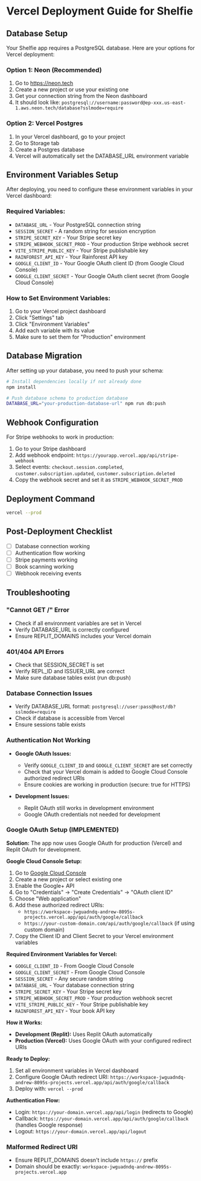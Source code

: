 # Vercel Deployment Guide for Shelfie

## Database Setup

Your Shelfie app requires a PostgreSQL database. Here are your options for Vercel deployment:

### Option 1: Neon (Recommended)
1. Go to https://neon.tech
2. Create a new project or use your existing one
3. Get your connection string from the Neon dashboard
4. It should look like: `postgresql://username:password@ep-xxx.us-east-1.aws.neon.tech/database?sslmode=require`

### Option 2: Vercel Postgres
1. In your Vercel dashboard, go to your project
2. Go to Storage tab
3. Create a Postgres database
4. Vercel will automatically set the DATABASE_URL environment variable

## Environment Variables Setup

After deploying, you need to configure these environment variables in your Vercel dashboard:

### Required Variables:
- `DATABASE_URL` - Your PostgreSQL connection string
- `SESSION_SECRET` - A random string for session encryption
- `STRIPE_SECRET_KEY` - Your Stripe secret key
- `STRIPE_WEBHOOK_SECRET_PROD` - Your production Stripe webhook secret
- `VITE_STRIPE_PUBLIC_KEY` - Your Stripe publishable key
- `RAINFOREST_API_KEY` - Your Rainforest API key
- `GOOGLE_CLIENT_ID` - Your Google OAuth client ID (from Google Cloud Console)
- `GOOGLE_CLIENT_SECRET` - Your Google OAuth client secret (from Google Cloud Console)

### How to Set Environment Variables:
1. Go to your Vercel project dashboard
2. Click "Settings" tab
3. Click "Environment Variables"
4. Add each variable with its value
5. Make sure to set them for "Production" environment

## Database Migration

After setting up your database, you need to push your schema:

```bash
# Install dependencies locally if not already done
npm install

# Push database schema to production database
DATABASE_URL="your-production-database-url" npm run db:push
```

## Webhook Configuration

For Stripe webhooks to work in production:
1. Go to your Stripe dashboard
2. Add webhook endpoint: `https://yourapp.vercel.app/api/stripe-webhook`
3. Select events: `checkout.session.completed`, `customer.subscription.updated`, `customer.subscription.deleted`
4. Copy the webhook secret and set it as `STRIPE_WEBHOOK_SECRET_PROD`

## Deployment Command

```bash
vercel --prod
```

## Post-Deployment Checklist
- [ ] Database connection working
- [ ] Authentication flow working
- [ ] Stripe payments working
- [ ] Book scanning working
- [ ] Webhook receiving events

## Troubleshooting

### "Cannot GET /" Error
- Check if all environment variables are set in Vercel
- Verify DATABASE_URL is correctly configured
- Ensure REPLIT_DOMAINS includes your Vercel domain

### 401/404 API Errors
- Check that SESSION_SECRET is set
- Verify REPL_ID and ISSUER_URL are correct
- Make sure database tables exist (run db:push)

### Database Connection Issues
- Verify DATABASE_URL format: `postgresql://user:pass@host/db?sslmode=require`
- Check if database is accessible from Vercel
- Ensure sessions table exists

### Authentication Not Working
- **Google OAuth Issues:**
  - Verify `GOOGLE_CLIENT_ID` and `GOOGLE_CLIENT_SECRET` are set correctly
  - Check that your Vercel domain is added to Google Cloud Console authorized redirect URIs
  - Ensure cookies are working in production (secure: true for HTTPS)
  
- **Development Issues:**
  - Replit OAuth still works in development environment
  - Google OAuth credentials not needed for development

### Google OAuth Setup (IMPLEMENTED)

**Solution:** The app now uses Google OAuth for production (Vercel) and Replit OAuth for development.

**Google Cloud Console Setup:**
1. Go to [Google Cloud Console](https://console.cloud.google.com/)
2. Create a new project or select existing one
3. Enable the Google+ API
4. Go to "Credentials" → "Create Credentials" → "OAuth client ID"
5. Choose "Web application"
6. Add these authorized redirect URIs:
   - `https://workspace-jwguadndq-andrew-8095s-projects.vercel.app/api/auth/google/callback`
   - `https://your-custom-domain.com/api/auth/google/callback` (if using custom domain)
7. Copy the Client ID and Client Secret to your Vercel environment variables

**Required Environment Variables for Vercel:**
- `GOOGLE_CLIENT_ID` - From Google Cloud Console
- `GOOGLE_CLIENT_SECRET` - From Google Cloud Console
- `SESSION_SECRET` - Any secure random string
- `DATABASE_URL` - Your database connection string
- `STRIPE_SECRET_KEY` - Your Stripe secret key
- `STRIPE_WEBHOOK_SECRET_PROD` - Your production webhook secret
- `VITE_STRIPE_PUBLIC_KEY` - Your Stripe publishable key
- `RAINFOREST_API_KEY` - Your book API key

**How it Works:**
- **Development (Replit):** Uses Replit OAuth automatically
- **Production (Vercel):** Uses Google OAuth with your configured redirect URIs

**Ready to Deploy:**
1. Set all environment variables in Vercel dashboard
2. Configure Google OAuth redirect URI: `https://workspace-jwguadndq-andrew-8095s-projects.vercel.app/api/auth/google/callback`
3. Deploy with: `vercel --prod`

**Authentication Flow:**
- Login: `https://your-domain.vercel.app/api/login` (redirects to Google)
- Callback: `https://your-domain.vercel.app/api/auth/google/callback` (handles Google response)
- Logout: `https://your-domain.vercel.app/api/logout`

### Malformed Redirect URI
- Ensure REPLIT_DOMAINS doesn't include `https://` prefix
- Domain should be exactly: `workspace-jwguadndq-andrew-8095s-projects.vercel.app`
